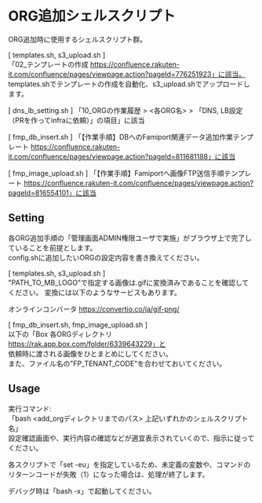 # ORG追加シェルスクリプト

ORG追加時に使用するシェルスクリプト群。

[ templates.sh, s3_upload.sh ]  
「02_テンプレートの作成 https://confluence.rakuten-it.com/confluence/pages/viewpage.action?pageId=776251923」に該当。  
templates.shでテンプレートの作成を自動化、s3_upload.shでアップロードします。

[ dns_lb_setting.sh ]
「10_ORGの作業履歴 > <各ORG名> > 「DNS, LB設定（PRを作ってinfraに依頼）」の項目」に該当

[ fmp_db_insert.sh ]
「【作業手順】DBへのFamiport関連データ追加作業テンプレート https://confluence.rakuten-it.com/confluence/pages/viewpage.action?pageId=811681188」に該当  

[ fmp_image_upload.sh ]
「【作業手順】Famiportへ画像FTP送信手順テンプレート https://confluence.rakuten-it.com/confluence/pages/viewpage.action?pageId=816554101」に該当

## Setting

各ORG追加手順の「管理画面ADMIN権限ユーザで実施」がブラウザ上で完了していることを前提とします。  
config.shに追加したいORGの設定内容を書き換えてください。

[ templates.sh, s3_upload.sh ]  
"PATH_TO_MB_LOGO"で指定する画像は.gifに変換済みであることを確認してください。
変換には以下のようなサービスもあります。

オンラインコンバータ
https://convertio.co/ja/gif-png/

[ fmp_db_insert.sh, fmp_image_upload.sh ]  
以下の「Box 各ORGディレクトリ https://rak.app.box.com/folder/6339643229」と  
依頼時に渡される画像をひとまとめにしてください。  
また、ファイル名の"FP_TENANT_CODE"を合わせておいてください。

## Usage

実行コマンド:  
「bash <add_orgディレクトリまでのパス> 上記いずれかのシェルスクリプト名」  
設定確認画面や、実行内容の確認などが適宜表示されていくので、指示に従ってください。

各スクリプトで「set -eu」を指定しているため、未定義の変数や、コマンドのリターンコードが失敗（1）になった場合は、処理が終了します。

デバッグ時は「bash -x」で起動してください。
